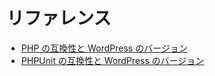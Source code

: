 <!--
# References
-->

# リファレンス

<!--
*   [PHP Compatibility and WordPress Versions](https://make.wordpress.org/core/handbook/references/php-compatibility-and-wordpress-versions/)
*   [PHPUnit Compatibility and WordPress Versions](https://make.wordpress.org/core/handbook/references/phpunit-compatibility-and-wordpress-versions/)
-->

*   [PHP の互換性と WordPress のバージョン](https://ja.wordpress.org/team/handbook/core/references/php-compatibility-and-wordpress-versions/)
*   [PHPUnit の互換性と WordPress のバージョン](https://ja.wordpress.org/team/handbook/core/references/phpunit-compatibility-and-wordpress-versions/)

